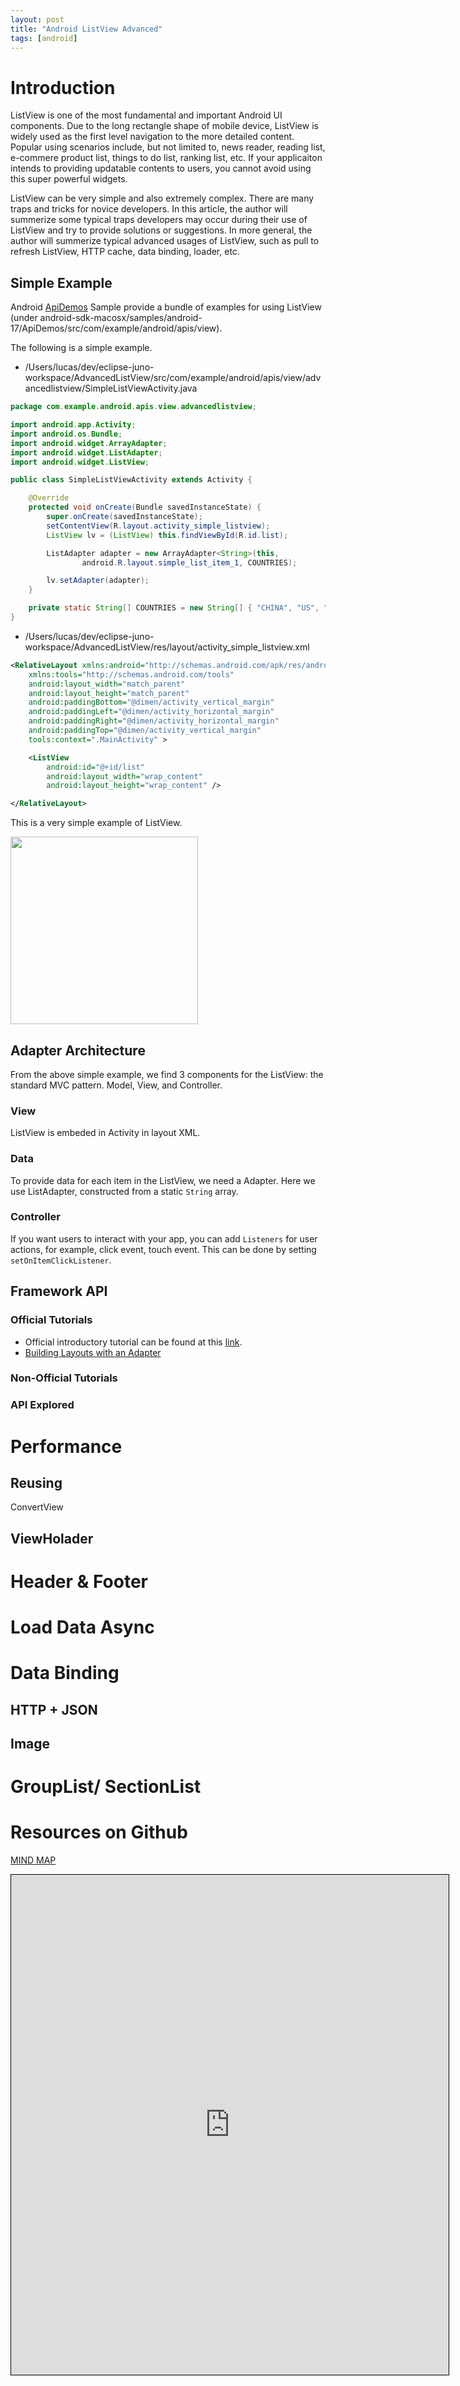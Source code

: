 ```yaml
---
layout: post
title: "Android ListView Advanced"
tags: [android]
---
```


# Introduction
ListView is one of the most fundamental and important Android UI components. Due to the long rectangle shape of mobile device, ListView is widely used as the first level navigation to the more detailed content. Popular using scenarios include, but not limited to, news reader, reading list, e-commere product list, things to do list, ranking list, etc. If your applicaiton intends to providing updatable contents to users, you cannot avoid using this super powerful widgets. 

ListView can be very simple and also extremely complex. There are many traps and tricks for novice developers. In this article, the author will summerize some typical traps developers may occur during their use of ListView and try to provide solutions or suggestions. In more general, the author will summerize typical advanced usages of ListView, such as pull to refresh ListView, HTTP cache, data binding, loader, etc. 
   
## Simple Example
Android [ApiDemos](http://developer.android.com/tools/samples/index.html) Sample provide a bundle of examples for using ListView (under android-sdk-macosx/samples/android-17/ApiDemos/src/com/example/android/apis/view).

The following is a simple example. 

* /Users/lucas/dev/eclipse-juno-workspace/AdvancedListView/src/com/example/android/apis/view/advancedlistview/SimpleListViewActivity.java 

```java
package com.example.android.apis.view.advancedlistview;

import android.app.Activity;
import android.os.Bundle;
import android.widget.ArrayAdapter;
import android.widget.ListAdapter;
import android.widget.ListView;

public class SimpleListViewActivity extends Activity {

	@Override
	protected void onCreate(Bundle savedInstanceState) {
		super.onCreate(savedInstanceState);
		setContentView(R.layout.activity_simple_listview);
		ListView lv = (ListView) this.findViewById(R.id.list);

		ListAdapter adapter = new ArrayAdapter<String>(this,
				android.R.layout.simple_list_item_1, COUNTRIES);

		lv.setAdapter(adapter);
	}

	private static String[] COUNTRIES = new String[] { "CHINA", "US", "JAPAN" };
}
```

* /Users/lucas/dev/eclipse-juno-workspace/AdvancedListView/res/layout/activity_simple_listview.xml  

```xml
<RelativeLayout xmlns:android="http://schemas.android.com/apk/res/android"
    xmlns:tools="http://schemas.android.com/tools"
    android:layout_width="match_parent"
    android:layout_height="match_parent"
    android:paddingBottom="@dimen/activity_vertical_margin"
    android:paddingLeft="@dimen/activity_horizontal_margin"
    android:paddingRight="@dimen/activity_horizontal_margin"
    android:paddingTop="@dimen/activity_vertical_margin"
    tools:context=".MainActivity" >

    <ListView
        android:id="@+id/list"
        android:layout_width="wrap_content"
        android:layout_height="wrap_content" />

</RelativeLayout>
```


This is a very simple example of ListView. 

<img src="/graphics/device-2013-04-24-184626.png" width="300">




 

## Adapter Architecture
From the above simple example, we find 3 components for the ListView: the standard MVC pattern. Model, View, and Controller. 


### View
ListView is embeded in Activity in layout XML. 

### Data
To provide data for each item in the ListView, we need a Adapter. Here we use ListAdapter, constructed from a static `String` array.


### Controller
If you want users to interact with your app, you can add `Listeners` for user actions, for example, click event, touch event. 
This can be done by setting `setOnItemClickListener`.


## Framework API

### Official Tutorials
* Official introductory tutorial can be found at this [link](http://developer.android.com/guide/topics/ui/layout/listview.html). 
*  [Building Layouts with an Adapter](http://developer.android.com/guide/topics/ui/declaring-layout.html#AdapterViews)

### Non-Official Tutorials


### API Explored


# Performance
## Reusing
ConvertView

## ViewHolader



# Header & Footer



# Load Data Async









# Data Binding
## HTTP + JSON
## Image



# GroupList/ SectionList

# Resources on Github




































[MIND MAP](http://app.wisemapping.com/c/maps/116744/public)

<iframe style="width:700px;height:800px;border: 1px
solid black" src="http://app.wisemapping.com/c/maps/116744/embed?zoom=1"> </iframe>



